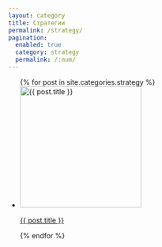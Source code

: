 ```yaml
---
layout: category
title: Стратегии
permalink: /strategy/
pagination: 
  enabled: true
  category: strategy
  permalink: /:num/
---
```


<ul class="games-list">
    {% for post in site.categories.strategy %}
      <li class="game-card">
        <a href="{{ post.url }}">
          <img src="{{ post.image }}" alt="{{ post.title }}" width="245" height="245">
          <p>{{ post.title }}</p>
        </a>
      </li>
    {% endfor %}
</ul>